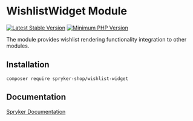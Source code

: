 # WishlistWidget Module
[![Latest Stable Version](https://poser.pugx.org/spryker-shop/wishlist-widget/v/stable.svg)](https://packagist.org/packages/spryker-shop/wishlist-widget)
[![Minimum PHP Version](https://img.shields.io/badge/php-%3E%3D%208.1-8892BF.svg)](https://php.net/)

The module provides wishlist rendering functionality integration to other modules.

## Installation

```
composer require spryker-shop/wishlist-widget
```

## Documentation

[Spryker Documentation](https://docs.spryker.com)
